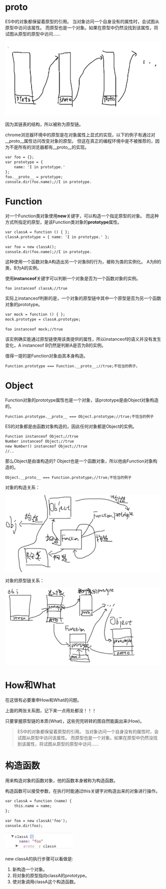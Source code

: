 # proto

ES中的对象都保留着原型的引用。
当对象访问一个自身没有的属性时，会试图从原型中访问该属性。
而原型也是一个对象。如果在原型中仍然没找到该属性，将试图从原型的原型中访问……

![](../../images/TIM截图20170726084225.jpg)

因为其链表的结构，所以被称为原型链。

chrome浏览器环境中的原型是在对象属性上显式的实现，以下的例子有通过对__proto__属性访问改变对象的原型。
但这在真正的编程环境中是不被推荐的，因为不是所有的浏览器都有__proto__的实现。

~~~
var foo = {};
var prototype = {
    name: 'I in prototype.'
};
foo.__proto__ = prototype;
console.dir(foo.name);//I in prototype.
~~~

# Function

对一个Function类对象使用**new**关键字，可以构造一个指定原型的对象。
而这种方式所指定的原型，是该Function类对象的**prototype**属性。

~~~
var classA = function () { };
classA.prototype = { name: 'I in prototype.' };

var foo = new classA();
console.dir(foo.name);//I in prototype.
~~~

这种使用一个函数对象A构造出另一个对象B的行为，被称为类的实例化。
A为B的类，B为A的实例。

使用**instanceof**关键字可以判断一个对象是否为一个函数对象的实例。

~~~
foo instanceof classA;//true
~~~

实际上instanceof判断的是，一个对象的原型链中其中一个原型是否为另一个函数对象的prototype。

~~~
var mock = function () { };
mock.prototype = classA.prototype;

foo instanceof mock;//true
~~~

该实例确实能通过原型链使用该类提供的属性，所以instanceof的语义并没有发生变化，A instanceof B仍然是判断A是否为B的实例。

值得一提的是Function对象由其本身构造。

~~~
Function.prototype === Function.__proto__;//true;不恰当的例子。
~~~


# Object

Function对象的prototype属性也是一个对象，该prototype是由Object对象构造的。

~~~
Function.prototype.__proto__ === Object.prototype;//true;不恰当的例子
~~~

ES的对象都是由函数对象构造的，因此任何对象都是Object的实例。

~~~
Function instanceof Object;//true
Number instanceof Object;//true
new Number() instanceof Object;//true
//..
~~~

那么Object是由谁构造的?
Object也是一个函数对象，所以他由Function对象构造的。

~~~
Object.__proto__ === Function.prototype;//true;不恰当的例子
~~~

对象的构造关系：

![](../../images/对象关系图.png)

对象的原型链关系：

![](../../images/原型链.png)

# How和What

在这很有必要重申How和What的问题。

上面的两张关系图，记下来一点用处都没！！！

只要掌握原型链的本质(What)，这些兜兜转转的图自然能画出来(How)。

> ES中的对象都保留着原型的引用。
当对象访问一个自身没有的属性时，会试图从原型中访问该属性。
而原型也是一个对象。如果在原型中仍然没找到该属性，将试图从原型的原型中访问……

# 构造函数

用来构造对象的函数对象，他的函数本身被称为构造函数。

构造函数可以接受参数，在执行时能通过this关键字对构造出来的对象进行操作。

~~~
var classA = function (name) {
    this.name = name;
};

var foo = new classA('foo');
console.dir(foo);
~~~

![](../../images/TIM截图20170726104204.jpg)

new classA的执行步骤可以看做是:

1. 新构造一个对象。
2. 将对象的原型指向classA的prototype。
3. 使对象调用classA这个构造函数。














